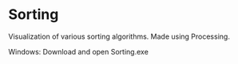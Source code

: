 # Sorting
Visualization of various sorting algorithms. Made using Processing.

Windows: Download and open Sorting.exe
